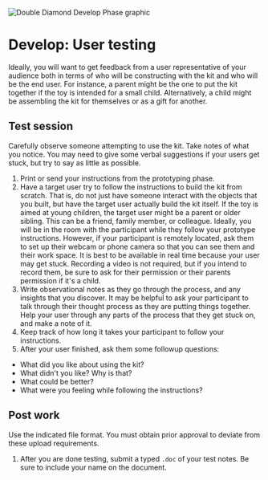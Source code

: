![Double Diamond Develop Phase graphic](/assets/dd-process-develop-1200px@2x.png)

# Develop: User testing

Ideally, you will want to get feedback from a user representative of your audience both in terms of who will be constructing with the kit and who will be the end user. For instance, a parent might be the one to put the kit together if the toy is intended for a small child. Alternatively, a child might be assembling the kit for themselves or as a gift for another.

## Test session

Carefully observe someone attempting to use the kit. Take notes of what you notice. You may need to give some verbal suggestions if your users get stuck, but try to say as little as possible. 

1. Print or send your instructions from the prototyping phase.
2. Have a target user try to follow the instructions to build the kit from scratch. That is, do not just have someone interact with the objects that you built, but have the target user actually build the kit itself. If the toy is aimed at young children, the target user might be a parent or older sibling. This can be a friend, family member, or colleague. Ideally, you will be in the room with the participant while they follow your prototype instructions. However, if your participant is remotely located, ask them to set up their webcam or phone camera so that you can see them and their work space. It is best to be available in real time because your user may get stuck. Recording a video is not required, but if you intend to record them, be sure to ask for their permission or their parents permission if it's a child.
3. Write observational notes as they go through the process, and any insights that you discover. It may be helpful to ask your participant to talk through their thought process as they are putting things together. Help your user through any parts of the process that they get stuck on, and make a note of it.
4. Keep track of how long it takes your participant to follow your instructions.
5. After your user finished, ask them some followup questions:
  - What did you like about using the kit?
  - What didn't you like? Why is that?
  - What could be better?
  - What were you feeling while following the instructions?

## Post work

Use the indicated file format. You must obtain prior approval to deviate from these upload requirements.

1. After you are done testing, submit a typed `.doc` of your test notes. Be sure to include your name on the document.
